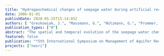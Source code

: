 ```yaml
---
title: "Hydrogeochemical changes of seepage water during artificial recharge of groundwater in Berlin, Germany"
date: 2006-01-01
publishDate: 2020-05-25T15:14:05Z
authors: [ "Greskowiak, J.", "Massmann, G.", "Nützmann, G.", "Prommer, H." ]
publication_types: ["0"]
abstract: "The spatial and temporal evolution of the seepage water chemistry below an artificial recharge pond was investigated to identify the impact of dynamic changes in water saturation and seasonal temperature variations. Geochemical analysis of the pond water, suction cup water and groundwater showed that during summer, nitrate and manganese reducing conditions dominate as long as saturated conditions prevail. Iron and sulphate reduction occur only locally. When the sediment below the pond becomes unsaturated, atmospheric oxygen penetrates from the pond margins leading to re-oxidation of previously formed sulphide minerals and enhanced mineralisation of sedimentary particulate organic carbon. The latter promotes the dissolution of calcite. During winter, both the saturated and the unsaturated stage were characterised by aerobic conditions. Thereby, nitrification of sedimentary bound nitrogen could now be observed because nitrate is not immediately consumed, as is the case during summer. This suggests that nitrification below the pond might be less affected by seasonal temperature changes than nitrate reduction."
featured: false
publication: "*5th International Symposium on Management of Aquifer Recharge / IHP-VI, Series on Groundwater*"
projects: ["nasri"]
---
```


